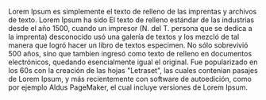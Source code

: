 Lorem Ipsum es simplemente el texto de relleno de las imprentas y archivos de texto. Lorem Ipsum ha sido
El texto de relleno estándar de las industrias desde el año 1500, cuando un impresor (N. del T.
persona que se dedica a la imprenta) desconocido usó una galería de textos y los mezcló de tal manera que
logró hacer un libro de textos especimen. No sólo sobrevivió 500 años,
sino que tambien ingresó como texto de relleno en documentos electrónicos, quedando
esencialmente igual el original. Fue popularizado en los 60s con la creación de las hojas "Letraset",
las cuales contenian pasajes de Lorem Ipsum, y más recientemente con software de autoedición,
como por ejemplo Aldus PageMaker, el cual incluye versiones de Lorem Ipsum.